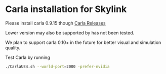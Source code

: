 # Carla installation for Skylink

Please install carla 0.9.15 though [Carla Releases](https://github.com/carla-simulator/carla/releases)

Lower version may also be supported by has not been tested.

We plan to support carla 0.10+ in the future for better visual and simulation quality.

Test Carla by running
```bash
./CarlaUE4.sh --world-port=2000 -prefer-nvidia
```